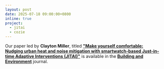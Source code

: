 ```yaml
---
layout: post
date: 2025-07-18 09:00:00+0800
inline: true
project:
  - jitai
  - cozie
---
```


Our paper led by **Clayton Miller**, titled [**"Make yourself comfortable: Nudging urban heat and noise mitigation with smartwatch-based Just-in-time Adaptive Interventions (JITAI)"**](https://doi.org/10.1016/j.buildenv.2025.113388) is available in the [**Building and Environment**](https://www.sciencedirect.com/journal/building-and-environment) journal.


